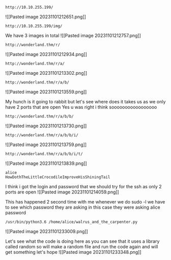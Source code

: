 
```
http://10.10.255.199/
```
![[Pasted image 20231101212651.png]]

```
http://10.10.255.199/img/
```
We have 3 images in total
![[Pasted image 20231101212757.png]]

```
http://wonderland.thm/r/
```
![[Pasted image 20231101212934.png]]

```
http://wonderland.thm/r/a/
```
![[Pasted image 20231101213302.png]]

```
http://wonderland.thm/r/a/b/
```
![[Pasted image 20231101213559.png]]

My hunch is it going to rabbit but let's see where does it takes us as we only have 2 ports that are open
Yes u was right i think sooooooooooooooooo

```
http://wonderland.thm/r/a/b/b/
```
![[Pasted image 20231101213730.png]]

```
http://wonderland.thm/r/a/b/b/i/
```
![[Pasted image 20231101213759.png]]

```
http://wonderland.thm/r/a/b/b/i/t/
```
![[Pasted image 20231101213839.png]]

```
alice
HowDothTheLittleCrocodileImproveHisShiningTail
```
I think i got the login and password that we should try for the ssh as only 2 ports are open
![[Pasted image 20231101214059.png]]

This has happened 2 second time with me whenever we do sudo -l we have to see which password they are asking in this case they were asking alice password
```
/usr/bin/python3.6 /home/alice/walrus_and_the_carpenter.py
```
![[Pasted image 20231101233009.png]]

Let's see what the code is doing here as you can see that it uses a library called random so will make a random file and run the code again and will get something let's hope
![[Pasted image 20231101233348.png]]

